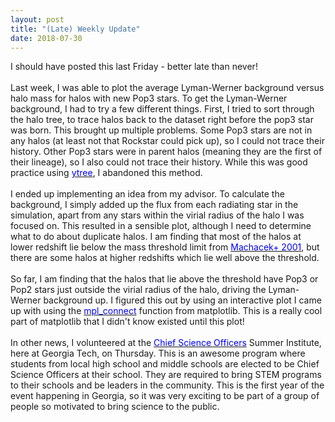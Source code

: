 ```yaml
---
layout: post
title: "(Late) Weekly Update"
date: 2018-07-30
---
```


I should have posted this last Friday - better late than never!
<br>
<br>
Last week, I was able to plot the average Lyman-Werner background versus halo mass for halos with new Pop3 stars. To get the Lyman-Werner background, I had to try a few different things. First, I tried to sort through the halo tree, to trace halos back to the dataset right before the pop3 star was born. This brought up multiple problems. Some Pop3 stars are not in any halos (at least not that Rockstar could pick up), so I could not trace their history. Other Pop3 stars were in parent halos (meaning they are the first of their lineage), so I also could not trace their history. While this was good practice using <a href="https://ytree.readthedocs.io/en/latest/"><font color="#0000ff">ytree</font></a>, I abandoned this method. 
<br>
<br>
I ended up implementing an idea from my advisor. To calculate the background, I simply added up the flux from each radiating star in the simulation, apart from any stars within the virial radius of the halo I was focused on. This resulted in a sensible plot, although I need to determine what to do about duplicate halos. I am finding that most of the halos at lower redshift lie below the mass threshold limit from <a href="http://iopscience.iop.org/article/10.1086/319014/pdf"><font color="#0000ff">Machacek+ 2001</font></a>, but there are some halos at higher redshifts which lie well above the threshold. 
<br>
<br>
So far, I am finding that the halos that lie above the threshold have Pop3 or Pop2 stars just outside the virial radius of the halo, driving the Lyman-Werner background up. I figured this out by using an interactive plot I came up with using the <a href="https://matplotlib.org/users/event_handling.html"><font color="#0000ff">mpl_connect</font></a> function from matplotlib. This is a really cool part of matplotlib that I didn't know existed until this plot! 
<br>
<br>
In other news, I volunteered at the <a href="https://scienceatl.org/cso/"><font color="#0000ff">Chief Science Officers</font></a> Summer Institute, here at Georgia Tech, on Thursday. This is an awesome program where students from local high school and middle schools are elected to be Chief Science Officers at their school. They are required to bring STEM programs to their schools and be leaders in the community. This is the first year of the event happening in Georgia, so it was very exciting to be part of a group of people so motivated to bring science to the public.
<br>
<br>
<br>
<br>
<script id="dsq-count-scr" src="//https-drenniks-github-io.disqus.com/count.js" async></script>